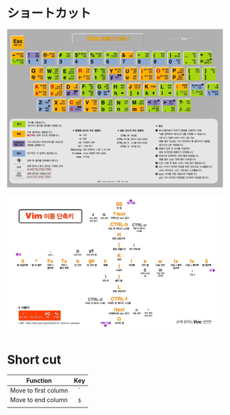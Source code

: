 # ショートカット
![](https://github.com/buzzricksons/til/blob/master/_Image/VI%26VIM/27021686_1310313709073652_2623334558200678512_o.jpg)

![](https://github.com/buzzricksons/til/blob/master/_Image/VI%26VIM/26910507_1310313692406987_2698927443021878600_o.jpg)

# Short cut
| Function | Key |
| ------------- |:-------------:|
| Move to first column | `|` |
| Move to end column | `$` |
|  |  |



